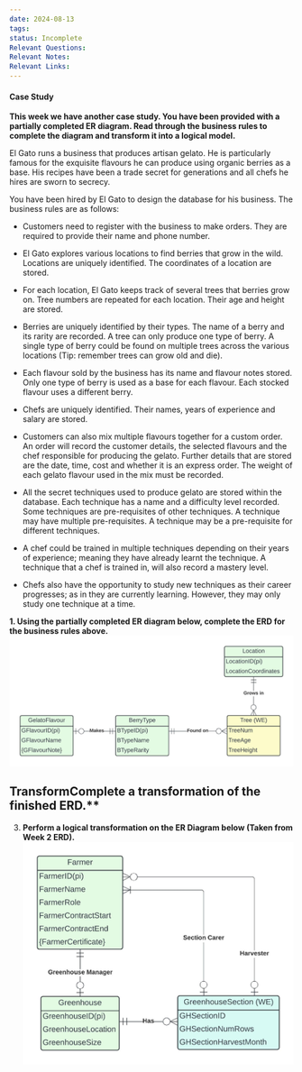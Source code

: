 ```yaml
---
date: 2024-08-13
tags: 
status: Incomplete
Relevant Questions: 
Relevant Notes: 
Relevant Links:
---
```

#### Case Study

**This week we have another case study. You have been provided with a partially completed ER diagram. Read through the business rules to complete the diagram and transform it into a logical model.**   

El Gato runs a business that produces artisan gelato. He is particularly famous for the exquisite flavours he can produce using organic berries as a base. His recipes have been a trade secret for generations and all chefs he hires are sworn to secrecy.  

You have been hired by El Gato to design the database for his business. The business rules are as follows: 

- Customers need to register with the business to make orders. They are required to provide their name and phone number. 

- El Gato explores various locations to find berries that grow in the wild. Locations are uniquely identified. The coordinates of a location are stored. 

- For each location, El Gato keeps track of several trees that berries grow on. Tree numbers are repeated for each location. Their age and height are stored. 

- Berries are uniquely identified by their types. The name of a berry and its rarity are recorded. A tree can only produce one type of berry. A single type of berry could be found on multiple trees across the various locations (Tip: remember trees can grow old and die). 

- Each flavour sold by the business has its name and flavour notes stored. Only one type of berry is used as a base for each flavour. Each stocked flavour uses a different berry.  

- Chefs are uniquely identified. Their names, years of experience and salary are stored. 

- Customers can also mix multiple flavours together for a custom order. An order will record the customer details, the selected flavours and the chef responsible for producing the gelato. Further details that are stored are the date, time, cost and whether it is an express order. The weight of each gelato flavour used in the mix must be recorded. 

- All the secret techniques used to produce gelato are stored within the database. Each technique has a name and a difficulty level recorded. Some techniques are pre-requisites of other techniques. A technique may have multiple pre-requisites. A technique may be a pre-requisite for different techniques.

- A chef could be trained in multiple techniques depending on their years of experience; meaning they have already learnt the technique. A technique that a chef is trained in, will also record a mastery level. 

- Chefs also have the opportunity to study new techniques as their career progresses; as in they are currently learning. However, they may only study one technique at a time.

**1. Using the partially completed ER diagram below, complete the ERD for the business rules above.**
![](Attachments/Week%204_Q1V2PartialDiagram.jpeg)
## TransformComplete a transformation of the finished ERD.**

3. **Perform a logical transformation on the ER Diagram below (Taken from Week 2 ERD).**
![700](Attachments/Week%204_Q1PartialDiagram2.jpeg)